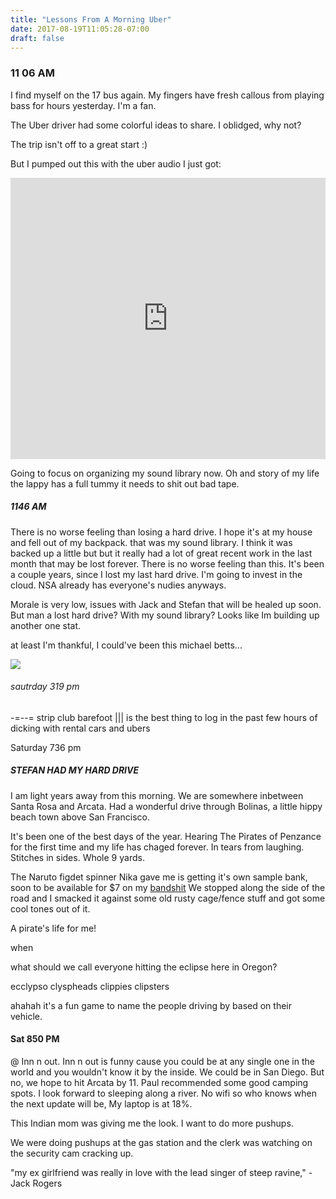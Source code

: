```yaml
---
title: "Lessons From A Morning Uber"
date: 2017-08-19T11:05:28-07:00
draft: false
---
```


### 11 06 AM
I find myself on the 17 bus again. My fingers have fresh callous from playing bass for hours yesterday. I'm a fan.

The Uber driver had some colorful ideas to share. I oblidged, why not?

The trip isn't off to a great start :)

But I pumped out this with the uber audio I just got:

<iframe width="100%" height="450" scrolling="no" frameborder="no" src="https://w.soundcloud.com/player/?url=https%3A//api.soundcloud.com/tracks/338591309%3Fsecret_token%3Ds-sh5gK&amp;color=ff5500&amp;auto_play=false&amp;hide_related=false&amp;show_comments=true&amp;show_user=true&amp;show_reposts=false&amp;visual=true"></iframe>


Going to focus on organizing my sound library now. Oh and story of my life the lappy has a full tummy it needs to shit out bad tape.



##### 1146 AM
There is no worse feeling than losing a hard drive.
I hope it's at my house and fell out of my backpack. that was my sound library. I think it was backed up a little but but it really had a lot of great recent work in the last month that may be lost forever. There is no worse feeling than this. It's been a couple years, since I lost my last hard drive. I'm going to invest in the cloud. NSA already has everyone's nudies anyways.

Morale is very low, issues with Jack and Stefan that will be healed up soon. But man a lost hard drive? With my sound library? Looks like Im building up another one stat.

at least I'm thankful, I could've been this michael betts...

<img src="/images/othermike.png"/>


###### sautrday 319 pm
-=--=
strip club barefoot ||| is the best thing to log in the past few hours of dicking with rental cars and ubers


Saturday 736 pm

##### STEFAN HAD MY HARD DRIVE

I am light years away from this morning. We are somewhere inbetween Santa Rosa and Arcata. Had a wonderful drive through Bolinas, a little hippy beach town above San Francisco.

It's been one of the best days of the year. Hearing The Pirates of Penzance for the first time and my life has chaged forever.
In tears from laughing. Stitches in sides. Whole 9 yards.

The Naruto figdet spinner Nika gave me is getting it's own sample bank, soon to be available for $7 on my [bandshit](https://michaelbetts.bandcamp.com)
We stopped along the side of the road and I smacked it against some old rusty cage/fence stuff and got some cool tones out of it.

A pirate's life for me!


when


what should we call everyone hitting the eclipse here in Oregon?

ecclypso
clyspheads
clippies
clipsters

ahahah it's a fun game to name the people driving by based on their vehicle.

#### Sat 850 PM

@ Inn n out. Inn n out is funny cause you could be at any single one in the world and you wouldn't know it by the inside. We could be in San Diego. But no, we hope to hit Arcata by 11. Paul recommended some good camping spots. I look forward to sleeping along a river.
No wifi so who knows when the next update will be, My laptop is at 18%.

This Indian mom was giving me the look. I want to do more pushups.

We were doing pushups at the gas station and the clerk was watching on the security cam cracking up. 


"my ex girlfriend was really in love with the lead singer of steep ravine," - Jack Rogers
